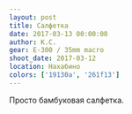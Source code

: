 ```yaml
---
layout: post
title: Салфетка
date: 2017-03-13 00:00:00
author: К.С.
gear: E-300 / 35mm macro
shoot_date: 2017-03-12
location: Нахабино
colors: ['19130a', '261f13']
---
```


Просто бамбуковая салфетка.
